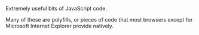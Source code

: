 Extremely useful bits of JavaScript code.

Many of these are polyfills, or pieces of code that most browsers
except for Microsoft Internet Explorer provide natively.

